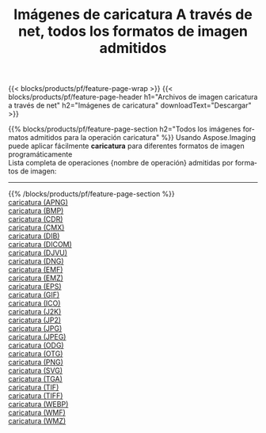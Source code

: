 ﻿---
title: Imágenes de caricatura A través de net, todos los formatos de imagen admitidos 
weight: 3920
url: /es/net/cartoonify 
lang: es
langdirlevel: 2
locales: zh-hans,ja,it,ru,de,es,fr,nl,id,lt,pl,pt,vi,tr,ko,zh-hant,ar,hi,th,sv,cs,uk,he
description: Usando Aspose.Imaging puede fácilmente caricatura imágenes a través de net
---

{{< blocks/products/pf/feature-page-wrap >}}
{{< blocks/products/pf/feature-page-header h1="Archivos de imagen caricatura a través de net" h2="Imágenes de caricatura" downloadText="Descargar" >}}


{{% blocks/products/pf/feature-page-section  h2="Todos los imágenes formatos admitidos para la operación caricatura" %}}
Usando Aspose.Imaging puede aplicar fácilmente **caricatura** para diferentes formatos de imagen programáticamente
<br/>
Lista completa de operaciones {nombre de operación} admitidas por formatos de imagen:
<hr/>
{{% /blocks/products/pf/feature-page-section %}}
<div class="container-fluid productfamilypage bg-gray">
    <div class="convertypes bg-gray agp-content section">
        <div class="container">
		<div class="row other-converters">
		    <div class='col-md-2 other-converter remove-lp remove-rp'><a href="/imaging/es/net/cartoonify/apng" >caricatura (APNG)</a></div><div class='col-md-2 other-converter remove-lp remove-rp'><a href="/imaging/es/net/cartoonify/bmp" >caricatura (BMP)</a></div><div class='col-md-2 other-converter remove-lp remove-rp'><a href="/imaging/es/net/cartoonify/cdr" >caricatura (CDR)</a></div><div class='col-md-2 other-converter remove-lp remove-rp'><a href="/imaging/es/net/cartoonify/cmx" >caricatura (CMX)</a></div><div class='col-md-2 other-converter remove-lp remove-rp'><a href="/imaging/es/net/cartoonify/dib" >caricatura (DIB)</a></div><div class='col-md-2 other-converter remove-lp remove-rp'><a href="/imaging/es/net/cartoonify/dicom" >caricatura (DICOM)</a></div><div class='col-md-2 other-converter remove-lp remove-rp'><a href="/imaging/es/net/cartoonify/djvu" >caricatura (DJVU)</a></div><div class='col-md-2 other-converter remove-lp remove-rp'><a href="/imaging/es/net/cartoonify/dng" >caricatura (DNG)</a></div><div class='col-md-2 other-converter remove-lp remove-rp'><a href="/imaging/es/net/cartoonify/emf" >caricatura (EMF)</a></div><div class='col-md-2 other-converter remove-lp remove-rp'><a href="/imaging/es/net/cartoonify/emz" >caricatura (EMZ)</a></div><div class='col-md-2 other-converter remove-lp remove-rp'><a href="/imaging/es/net/cartoonify/eps" >caricatura (EPS)</a></div><div class='col-md-2 other-converter remove-lp remove-rp'><a href="/imaging/es/net/cartoonify/gif" >caricatura (GIF)</a></div><div class='col-md-2 other-converter remove-lp remove-rp'><a href="/imaging/es/net/cartoonify/ico" >caricatura (ICO)</a></div><div class='col-md-2 other-converter remove-lp remove-rp'><a href="/imaging/es/net/cartoonify/j2k" >caricatura (J2K)</a></div><div class='col-md-2 other-converter remove-lp remove-rp'><a href="/imaging/es/net/cartoonify/jp2" >caricatura (JP2)</a></div><div class='col-md-2 other-converter remove-lp remove-rp'><a href="/imaging/es/net/cartoonify/jpg" >caricatura (JPG)</a></div><div class='col-md-2 other-converter remove-lp remove-rp'><a href="/imaging/es/net/cartoonify/jpeg" >caricatura (JPEG)</a></div><div class='col-md-2 other-converter remove-lp remove-rp'><a href="/imaging/es/net/cartoonify/odg" >caricatura (ODG)</a></div><div class='col-md-2 other-converter remove-lp remove-rp'><a href="/imaging/es/net/cartoonify/otg" >caricatura (OTG)</a></div><div class='col-md-2 other-converter remove-lp remove-rp'><a href="/imaging/es/net/cartoonify/png" >caricatura (PNG)</a></div><div class='col-md-2 other-converter remove-lp remove-rp'><a href="/imaging/es/net/cartoonify/svg" >caricatura (SVG)</a></div><div class='col-md-2 other-converter remove-lp remove-rp'><a href="/imaging/es/net/cartoonify/tga" >caricatura (TGA)</a></div><div class='col-md-2 other-converter remove-lp remove-rp'><a href="/imaging/es/net/cartoonify/tif" >caricatura (TIF)</a></div><div class='col-md-2 other-converter remove-lp remove-rp'><a href="/imaging/es/net/cartoonify/tiff" >caricatura (TIFF)</a></div><div class='col-md-2 other-converter remove-lp remove-rp'><a href="/imaging/es/net/cartoonify/webp" >caricatura (WEBP)</a></div><div class='col-md-2 other-converter remove-lp remove-rp'><a href="/imaging/es/net/cartoonify/wmf" >caricatura (WMF)</a></div><div class='col-md-2 other-converter remove-lp remove-rp'><a href="/imaging/es/net/cartoonify/wmz" >caricatura (WMZ)</a></div>
                </div>
        </div>
    </div>
</div>
<br/>
